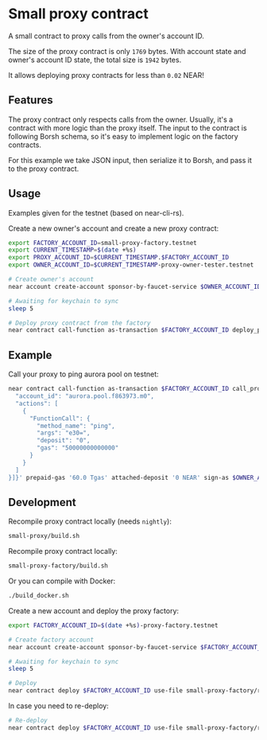 # Small proxy contract

A small contract to proxy calls from the owner's account ID.

The size of the proxy contract is only `1769` bytes.
With account state and owner's account ID state, the total size is `1942` bytes.

It allows deploying proxy contracts for less than `0.02` NEAR!

## Features

The proxy contract only respects calls from the owner. Usually, it's a contract with more logic than the proxy itself.
The input to the contract is following Borsh schema, so it's easy to implement logic on the factory contracts.

For this example we take JSON input, then serialize it to Borsh, and pass it to the proxy contract.

## Usage

Examples given for the testnet (based on near-cli-rs).

Create a new owner's account and create a new proxy contract:

```bash
export FACTORY_ACCOUNT_ID=small-proxy-factory.testnet
export CURRENT_TIMESTAMP=$(date +%s)
export PROXY_ACCOUNT_ID=$CURRENT_TIMESTAMP.$FACTORY_ACCOUNT_ID
export OWNER_ACCOUNT_ID=$CURRENT_TIMESTAMP-proxy-owner-tester.testnet

# Create owner's account
near account create-account sponsor-by-faucet-service $OWNER_ACCOUNT_ID autogenerate-new-keypair save-to-keychain network-config testnet create

# Awaiting for keychain to sync
sleep 5

# Deploy proxy contract from the factory
near contract call-function as-transaction $FACTORY_ACCOUNT_ID deploy_proxy json-args '{"proxy_account_id": "'$PROXY_ACCOUNT_ID'"}' prepaid-gas '15.0 Tgas' attached-deposit '0.02 NEAR' sign-as $OWNER_ACCOUNT_ID network-config testnet sign-with-keychain send
```

## Example

Call your proxy to ping aurora pool on testnet:

```bash
near contract call-function as-transaction $FACTORY_ACCOUNT_ID call_proxy json-args '{"proxy_account_id": "'$PROXY_ACCOUNT_ID'", "input": [{
  "account_id": "aurora.pool.f863973.m0",
  "actions": [
    {
      "FunctionCall": {
        "method_name": "ping",
        "args": "e30=",
        "deposit": "0",
        "gas": "50000000000000"
      }
    }
  ]
}]}' prepaid-gas '60.0 Tgas' attached-deposit '0 NEAR' sign-as $OWNER_ACCOUNT_ID network-config testnet sign-with-keychain send
```

## Development

Recompile proxy contract locally (needs `nightly`):

```bash
small-proxy/build.sh
```

Recompile proxy contract locally:

```bash
small-proxy-factory/build.sh
```

Or you can compile with Docker:

```bash
./build_docker.sh
```

Create a new account and deploy the proxy factory:

```bash
export FACTORY_ACCOUNT_ID=$(date +%s)-proxy-factory.testnet

# Create factory account
near account create-account sponsor-by-faucet-service $FACTORY_ACCOUNT_ID autogenerate-new-keypair save-to-keychain network-config testnet create

# Awaiting for keychain to sync
sleep 5

# Deploy
near contract deploy $FACTORY_ACCOUNT_ID use-file small-proxy-factory/res/small_proxy_factory.wasm with-init-call init json-args {} prepaid-gas '10.0 Tgas' attached-deposit '0 NEAR' network-config testnet sign-with-keychain send
```

In case you need to re-deploy:

```bash
# Re-deploy
near contract deploy $FACTORY_ACCOUNT_ID use-file small-proxy-factory/res/small_proxy_factory.wasm without-init-call network-config testnet sign-with-keychain send
```
